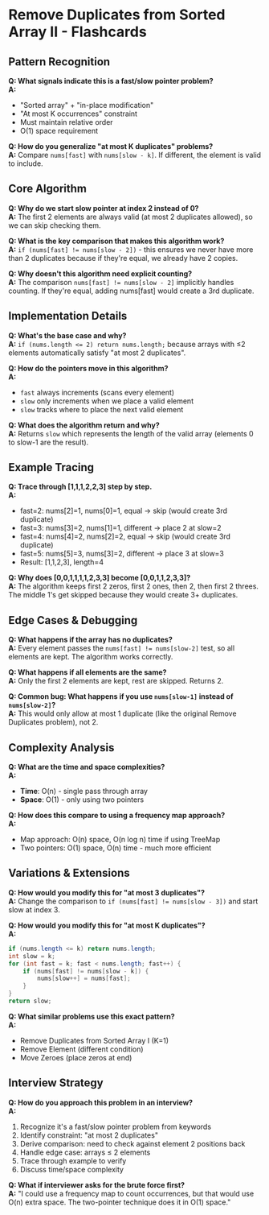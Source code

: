 # Remove Duplicates from Sorted Array II - Flashcards

## Pattern Recognition

**Q: What signals indicate this is a fast/slow pointer problem?**  
**A:**
- "Sorted array" + "in-place modification"
- "At most K occurrences" constraint
- Must maintain relative order
- O(1) space requirement

**Q: How do you generalize "at most K duplicates" problems?**  
**A:** Compare `nums[fast]` with `nums[slow - k]`. If different, the element is valid to include.

## Core Algorithm

**Q: Why do we start slow pointer at index 2 instead of 0?**  
**A:** The first 2 elements are always valid (at most 2 duplicates allowed), so we can skip checking them.

**Q: What is the key comparison that makes this algorithm work?**  
**A:** `if (nums[fast] != nums[slow - 2])` - this ensures we never have more than 2 duplicates because if they're equal, we already have 2 copies.

**Q: Why doesn't this algorithm need explicit counting?**  
**A:** The comparison `nums[fast] != nums[slow - 2]` implicitly handles counting. If they're equal, adding nums[fast] would create a 3rd duplicate.

## Implementation Details

**Q: What's the base case and why?**  
**A:** `if (nums.length <= 2) return nums.length;` because arrays with ≤2 elements automatically satisfy "at most 2 duplicates".

**Q: How do the pointers move in this algorithm?**  
**A:**
- `fast` always increments (scans every element)
- `slow` only increments when we place a valid element
- `slow` tracks where to place the next valid element

**Q: What does the algorithm return and why?**  
**A:** Returns `slow` which represents the length of the valid array (elements 0 to slow-1 are the result).

## Example Tracing

**Q: Trace through [1,1,1,2,2,3] step by step.**  
**A:**
- fast=2: nums[2]=1, nums[0]=1, equal → skip (would create 3rd duplicate)
- fast=3: nums[3]=2, nums[1]=1, different → place 2 at slow=2
- fast=4: nums[4]=2, nums[2]=2, equal → skip (would create 3rd duplicate)
- fast=5: nums[5]=3, nums[3]=2, different → place 3 at slow=3
- Result: [1,1,2,3], length=4

**Q: Why does [0,0,1,1,1,1,2,3,3] become [0,0,1,1,2,3,3]?**  
**A:** The algorithm keeps first 2 zeros, first 2 ones, then 2, then first 2 threes. The middle 1's get skipped because they would create 3+ duplicates.

## Edge Cases & Debugging

**Q: What happens if the array has no duplicates?**  
**A:** Every element passes the `nums[fast] != nums[slow-2]` test, so all elements are kept. The algorithm works correctly.

**Q: What happens if all elements are the same?**  
**A:** Only the first 2 elements are kept, rest are skipped. Returns 2.

**Q: Common bug: What happens if you use `nums[slow-1]` instead of `nums[slow-2]`?**  
**A:** This would only allow at most 1 duplicate (like the original Remove Duplicates problem), not 2.

## Complexity Analysis

**Q: What are the time and space complexities?**  
**A:**
- **Time**: O(n) - single pass through array
- **Space**: O(1) - only using two pointers

**Q: How does this compare to using a frequency map approach?**  
**A:**
- Map approach: O(n) space, O(n log n) time if using TreeMap
- Two pointers: O(1) space, O(n) time - much more efficient

## Variations & Extensions

**Q: How would you modify this for "at most 3 duplicates"?**  
**A:** Change the comparison to `if (nums[fast] != nums[slow - 3])` and start slow at index 3.

**Q: How would you modify this for "at most K duplicates"?**  
**A:**
```java
if (nums.length <= k) return nums.length;
int slow = k;
for (int fast = k; fast < nums.length; fast++) {
    if (nums[fast] != nums[slow - k]) {
        nums[slow++] = nums[fast];
    }
}
return slow;
```

**Q: What similar problems use this exact pattern?**  
**A:**
- Remove Duplicates from Sorted Array I (K=1)
- Remove Element (different condition)
- Move Zeroes (place zeros at end)

## Interview Strategy

**Q: How do you approach this problem in an interview?**  
**A:**
1. Recognize it's a fast/slow pointer problem from keywords
2. Identify constraint: "at most 2 duplicates"
3. Derive comparison: need to check against element 2 positions back
4. Handle edge case: arrays ≤ 2 elements
5. Trace through example to verify
6. Discuss time/space complexity

**Q: What if interviewer asks for the brute force first?**  
**A:** "I could use a frequency map to count occurrences, but that would use O(n) extra space. The two-pointer technique does it in O(1) space."
